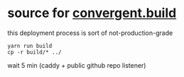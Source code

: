 # source for [convergent.build](https://convergent.build)

this deployment process is sort of not-production-grade

```
yarn run build
cp -r build/* ../
```

wait 5 min (caddy + public github repo listener)

